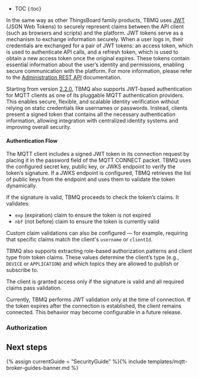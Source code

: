 * TOC
{:toc}

In the same way as other ThingsBoard family products, TBMQ uses [JWT](https://jwt.io/) (JSON Web Tokens) to securely represent claims between the API client (such as browsers and scripts) and the platform. 
JWT tokens serve as a mechanism to exchange information securely. When a user logs in, their credentials are exchanged for a pair of JWT tokens: 
an access token, which is used to authenticate API calls, and a refresh token, which is used to obtain a new access token once the original expires.
These tokens contain essential information about the user’s identity and permissions, enabling secure communication with the platform.
For more information, please refer to the [Administration REST API](https://thingsboard.io/docs/mqtt-broker/rest-api/#swagger-ui) documentation.

Starting from version [2.2.0](/docs/mqtt-broker/releases/#v210-april-29-2025), TBMQ also supports JWT-based authentication for MQTT clients as one of its pluggable MQTT authentication providers.
This enables secure, flexible, and scalable identity verification without relying on static credentials like usernames or passwords.
Instead, clients present a signed token that contains all the necessary authentication information, allowing integration with centralized identity systems and improving overall security.

#### Authentication Flow

The MQTT client includes a signed JWT token in its connection request by placing it in the password field of the MQTT CONNECT packet.
TBMQ uses the configured secret key, public key, or JWKS endpoint to verify the token’s signature. 
If a JWKS endpoint is configured, TBMQ retrieves the list of public keys from the endpoint and uses them to validate the token dynamically.

If the signature is valid, TBMQ proceeds to check the token’s claims. It validates:

 - `exp` (expiration) claim to ensure the token is not expired
 - `nbf` (not before) claim to ensure the token is currently valid

Custom claim validations can also be configured — for example, requiring that specific claims match the client's `username` or `clientId`.

TBMQ also supports extracting role-based authorization patterns and client type from token claims. 
These values determine the client’s type (e.g., `DEVICE` or `APPLICATION`) and which topics they are allowed to publish or subscribe to.

The client is granted access only if the signature is valid and all required claims pass validation.

Currently, TBMQ performs JWT validation only at the time of connection. 
If the token expires after the connection is established, the client remains connected. 
This behavior may become configurable in a future release.

### Authorization

## Next steps

{% assign currentGuide = "SecurityGuide" %}{% include templates/mqtt-broker-guides-banner.md %}
